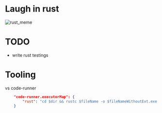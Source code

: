 # Laugh in rust
![rust_meme](https://i.redd.it/7bbj3cznnks51.png)

# TODO

+ write rust testings

# Tooling

vs code-runner

```json
    "code-runner.executorMap": {
        "rust": "cd $dir && rustc $fileName -o $fileNameWithoutExt.exe && $dir$fileNameWithoutExt",
    }
```